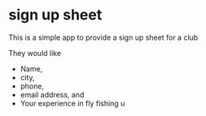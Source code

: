 # sign up sheet

This is a simple app to provide a sign up sheet for a club

They would like

* Name,
* city,
* phone,
* email address, and
* Your experience in fly fishing
u
